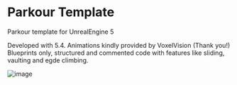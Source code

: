 # Parkour Template
Parkour template for UnrealEngine 5

Developed with 5.4. Animations kindly provided by VoxelVision (Thank you!) 
Blueprints only, structured and commented code with features like sliding, vaulting and egde climbing.


![image](https://github.com/user-attachments/assets/1b3f41b4-1d13-4e4b-9aaa-136dc4695cf5)
